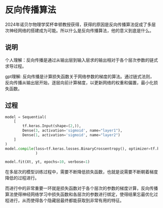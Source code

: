 # 反向传播算法

2024年诺贝尔物理学奖杯幸顿教授获得，获得的原因是反向传播算法促成了多层次神经网络的搭建成为可能。所以什么是反向传播算法，他的意义到底是什么。

## 说明

个人理解：反向传播是通过从输出层到输入层求的输出相对于各个层次参数的链式求导过程。

gpt理解: 反向传播是计算损失函数关于网络参数的梯度的算法。通过链式法则，反向传播从输出层开始，逐层向前计算梯度，以更新网络的权重和偏置，最小化损失函数。

## 过程

```py
model = Sequential(
    [
        tf.keras.Input(shape=(2,)),
        Dense(3, activation='sigmoid', name="layer1"),
        Dense(1, activation='sigmoid', name="layer2")
    ]
)
model.compile(loss=tf.keras.losses.BinaryCrossentropy(), optimizer=tf.keras.optimizers.Adam(learning_rate=0.01),
              )

model.fit(Xt, yt, epochs=10, verbose=1)
```

在多层次的模型训练过程中，需要不断降低损失函数，也就是说需要不断朝着梯度降低的过程进行。

而进行中的非常重要一环就是损失函数对于各个层次的参数的梯度计算，反向传播算法使得神经网络学习中损失函数和各层次的参数进行绑定，使得结果忘最优化过程进行，从而使得各个隐藏层最终都能获取到非常有用的特征。
